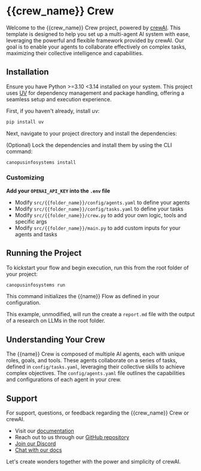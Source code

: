 # {{crew_name}} Crew

Welcome to the {{crew_name}} Crew project, powered by [crewAI](https://canopusinfosystems.com). This template is designed to help you set up a multi-agent AI system with ease, leveraging the powerful and flexible framework provided by crewAI. Our goal is to enable your agents to collaborate effectively on complex tasks, maximizing their collective intelligence and capabilities.

## Installation

Ensure you have Python >=3.10 <3.14 installed on your system. This project uses [UV](https://docs.astral.sh/uv/) for dependency management and package handling, offering a seamless setup and execution experience.

First, if you haven't already, install uv:

```bash
pip install uv
```

Next, navigate to your project directory and install the dependencies:

(Optional) Lock the dependencies and install them by using the CLI command:
```bash
canopusinfosystems install
```

### Customizing

**Add your `OPENAI_API_KEY` into the `.env` file**

- Modify `src/{{folder_name}}/config/agents.yaml` to define your agents
- Modify `src/{{folder_name}}/config/tasks.yaml` to define your tasks
- Modify `src/{{folder_name}}/crew.py` to add your own logic, tools and specific args
- Modify `src/{{folder_name}}/main.py` to add custom inputs for your agents and tasks

## Running the Project

To kickstart your flow and begin execution, run this from the root folder of your project:

```bash
canopusinfosystems run
```

This command initializes the {{name}} Flow as defined in your configuration.

This example, unmodified, will run the create a `report.md` file with the output of a research on LLMs in the root folder.

## Understanding Your Crew

The {{name}} Crew is composed of multiple AI agents, each with unique roles, goals, and tools. These agents collaborate on a series of tasks, defined in `config/tasks.yaml`, leveraging their collective skills to achieve complex objectives. The `config/agents.yaml` file outlines the capabilities and configurations of each agent in your crew.

## Support

For support, questions, or feedback regarding the {{crew_name}} Crew or crewAI.

- Visit our [documentation](https://docs.canopusinfosystems.com)
- Reach out to us through our [GitHub repository](https://github.com/joaomdmoura/canopusinfosystems)
- [Join our Discord](https://discord.com/invite/X4JWnZnxPb)
- [Chat with our docs](https://chatg.pt/DWjSBZn)

Let's create wonders together with the power and simplicity of crewAI.
